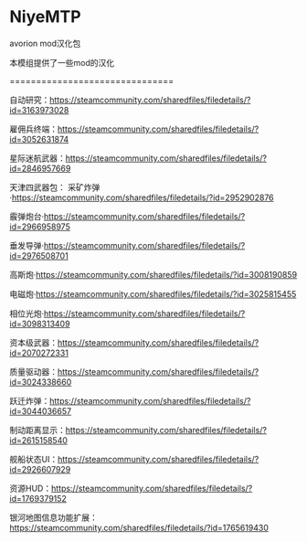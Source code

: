 # NiyeMTP
avorion mod汉化包

本模组提供了一些mod的汉化

===============================

自动研究：https://steamcommunity.com/sharedfiles/filedetails/?id=3163973028

雇佣兵终端：https://steamcommunity.com/sharedfiles/filedetails/?id=3052631874

星际迷航武器：https://steamcommunity.com/sharedfiles/filedetails/?id=2846957669

天津四武器包：
采矿炸弹·https://steamcommunity.com/sharedfiles/filedetails/?id=2952902876

霰弹炮台·https://steamcommunity.com/sharedfiles/filedetails/?id=2966958975

垂发导弹·https://steamcommunity.com/sharedfiles/filedetails/?id=2976508701

高斯炮·https://steamcommunity.com/sharedfiles/filedetails/?id=3008190859

电磁炮·https://steamcommunity.com/sharedfiles/filedetails/?id=3025815455

相位光炮·https://steamcommunity.com/sharedfiles/filedetails/?id=3098313409

资本级武器：https://steamcommunity.com/sharedfiles/filedetails/?id=2070272331

质量驱动器：https://steamcommunity.com/sharedfiles/filedetails/?id=3024338660

跃迁炸弹：https://steamcommunity.com/sharedfiles/filedetails/?id=3044036657

制动距离显示：https://steamcommunity.com/sharedfiles/filedetails/?id=2615158540

舰船状态UI：https://steamcommunity.com/sharedfiles/filedetails/?id=2926607929

资源HUD：https://steamcommunity.com/sharedfiles/filedetails/?id=1769379152

银河地图信息功能扩展：https://steamcommunity.com/sharedfiles/filedetails/?id=1765619430
